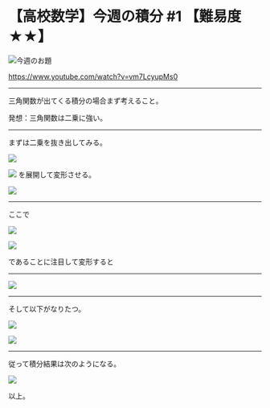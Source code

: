 # 【高校数学】今週の積分 #1 【難易度★★】

![今週のお題](https://latex.codecogs.com/gif.latex?I=\int\tan^3xdx)

https://www.youtube.com/watch?v=vm7LcyupMs0

----
三角関数が出てくる積分の場合まず考えること。

発想：三角関数は二乗に強い。

----

まずは二乗を抜き出してみる。

![](https://latex.codecogs.com/gif.latex?I=\int\tan^3xdx=\int\tan&space;x\cdot\tan^2xdx) 

![](https://latex.codecogs.com/gif.latex?\tan^2x) を展開して変形させる。 

![](https://latex.codecogs.com/gif.latex?I=\int\tan&space;x\left(\frac{1}{\cos^2x}-1\right)dx=\int\tan&space;x\cdot\frac{1}{\cos^2x}dx-\int\tan&space;xdx)

-----

ここで

![](https://latex.codecogs.com/gif.latex?(\tan&space;x)'=\frac{1}{\cos^2x})

![](https://latex.codecogs.com/gif.latex?\tan&space;x=\frac{\sin&space;x}{\cos&space;x}=-\frac{(\cos&space;x)'}{\cos&space;x}dx)

であることに注目して変形すると

----

![](https://latex.codecogs.com/gif.latex?I=\int\tan&space;x\cdot(\tan&space;x)'dx&plus;\int\frac{(\cos&space;x)'}{\cos&space;x}dx)

----

そして以下がなりたつ。

![](https://latex.codecogs.com/gif.latex?\int&space;(f(x))^n\cdot(f(x))'dx=\frac{1}{n&plus;1}(f(x))^{n&plus;1}&plus;C)

![](https://latex.codecogs.com/gif.latex?\int\frac{(f(x))'}{f(x)}dx=\log|f(x)|&plus;C)

----

従って積分結果は次のようになる。

![](https://latex.codecogs.com/gif.latex?I=\int\tan&space;x\cdot(\tan&space;x)'dx&plus;\int\frac{(\cos&space;x)'}{\cos&space;x}dx=\frac{1}{2}\tan^2x&plus;\log|\cos&space;x|&plus;C)

以上。
